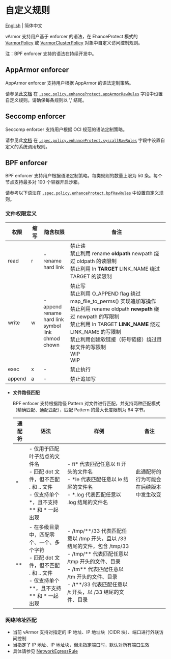 # 自定义规则
[English](custom_rules.md) | 简体中文

vArmor 支持用户基于 enforcer 的语法，在 EhanceProtect 模式的 [VarmorPolicy](../../getting_started/usage_instructions.zh_CN.md#varmorpolicy) 或 [VarmorClusterPolicy](../../getting_started/usage_instructions.zh_CN.md#varmorclusterpolicy) 对象中自定义访问控制规则。

注：BPF enforcer 支持的语法在持续开发中。

## AppArmor enforcer

AppArmor enforcer 支持用户根据 AppArmor 的语法定制策略。

请参见此[文档](https://manpages.ubuntu.com/manpages/jammy/man5/apparmor.d.5.html) 在 [`.spec.policy.enhanceProtect.appArmorRawRules`](../../getting_started/interface_specification.zh_CN.md) 字段中设置自定义规则。请确保每条规则以 ',' 结尾。

## Seccomp enforcer

Seccomp enforcer 支持用户根据 OCI 规范的语法定制策略。

请参见此[文档](https://github.com/opencontainers/runtime-spec/blob/main/config-linux.md#seccomp) 在 [`.spec.policy.enhanceProtect.syscallRawRules`](../../getting_started/interface_specification.zh_CN.md) 字段中设置自定义的系统调用规则。

## BPF enforcer

BPF enforcer 支持用户根据语法定制策略。每类规则的数量上限为 50 条。每个节点支持最多对 100 个容器开启沙箱。

请参考以下语法在 [`.spec.policy.enhanceProtect.bpfRawRules`](../../getting_started/interface_specification.zh_CN.md#bpfrawrules) 中设置自定义规则。

### 文件权限定义

  | 权限 | 缩写 | 隐含权限 | 备注 |
  |-----|-----|---------|-----|
  |read|r|-<br />rename<br />hard link|禁止读<br />禁止利用 rename **oldpath** newpath 绕过 oldpath 的读限制<br />禁止利用 ln **TARGET** LINK_NAME 绕过 TARGET 的读限制
  |write|w|-<br />append<br />rename<br />hard link<br />symbol link<br />chmod<br />chown|禁止写<br />禁止利用 O_APPEND flag 绕过 map_file_to_perms() 实现追加写操作<br />禁止利用 rename oldpath **newpath** 绕过 newpath 的写限制<br />禁止利用 ln TARGET **LINK_NAME** 绕过 LINK_NAME 的写限制<br />禁止利用创建软链接（符号链接）绕过目标文件的写限制<br />WIP<br />WIP
  |exec|x|-|禁止执行
  |append|a|-|禁止追加写

* **文件路径匹配**

  BPF enfocer 支持根据路径 Pattern 对文件进行匹配，并支持两种匹配模式（精确匹配、通配匹配），匹配 Pattern 的最大长度限制为 64 字节。

  |通配符|语法|样例|备注|
  |-----|---|---|----|
  |*|- 仅用于匹配叶子结点的文件名<br />- 匹配 dot 文件，但不匹配 . 和 .. 文件<br />- 仅支持单个 *，且不支持 \*\* 和 * 一起出现|- fi\* 代表匹配任意以 fi 开头的文件名<br />- *le 代表匹配任意以 le 结尾的文件名<br />- *.log 代表匹配任意以 .log 结尾的文件名|此通配符的行为可能会在后续版本中发生改变|
  |\**|- 在多级目录中，匹配零个、一个、多个字符<br />- 匹配 dot 文件，但不匹配 . 和 .. 文件<br />- 仅支持单个 \*\*，且不支持 ** 和 * 一起出现|- /tmp/\*\*/33 代表匹配任意以 /tmp 开头，且以 /33 结尾的文件，包含 /tmp/33<br />- /tmp/\*\* 代表匹配任意以 /tmp 开头的文件、目录<br />- /tm** 代表匹配任意以 /tm 开头的文件、目录<br />- /t**/33 代表匹配任意以 /t 开头，以 /33 结尾的文件、目录
  
### 网络地址匹配
* 当前 vArmor 支持对指定的 IP 地址、IP 地址块（CIDR 块）、端口进行外联访问控制
* 当指定了 IP 地址、IP 地址块，但未指定端口时，默认对所有端口生效
* 具体请参见 [NetworkEgressRule](../../getting_started/interface_specification.zh_CN.md#networkegressrule)
